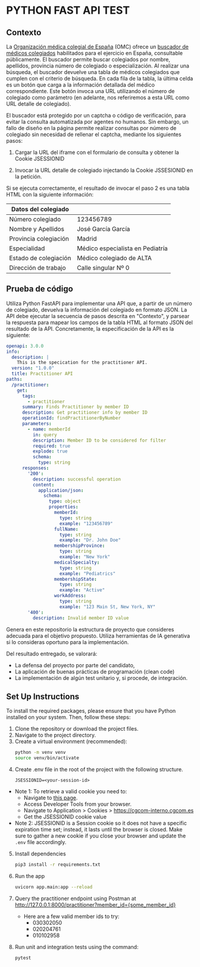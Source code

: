 # PYTHON FAST API TEST

## Contexto
La [Organización médica colegial de España](https://www.cgcom.es/) (OMC) ofrece un [buscador de médicos colegiados](https://www.cgcom.es/servicios/consulta-publica-de-colegiados) habilitados para el ejercicio en España, consultable públicamente. El buscador permite buscar colegiados por nombre, apellidos, provincia número de colegiado o especialización. Al realizar una búsqueda, el buscador devuelve una tabla de médicos colegiados que cumplen con el criterio de búsqueda. En cada fila de la tabla, la última celda es un botón que carga a la información detallada del médico correspondiente. Este botón invoca una URL utilizando el número de colegiado como parámetro (en adelante, nos referiremos a esta URL como URL detalle de colegiado). 

 El buscador está protegido por un captcha o código de verificación, para evitar la consulta automatizada por agentes no humanos. Sin embargo, un fallo de diseño en la página permite realizar consultas por número de colegiado sin necesidad de rellenar el captcha, mediante los siguientes pasos:

1. Cargar la URL del iframe con el formulario de consulta y obtener la Cookie JSESSIONID

2. Invocar la URL detalle de colegiado injectando la Cookie JSSESIONID en la petición.

Si se ejecuta correctamente, el resultado de invocar el paso 2 es una tabla HTML con la siguiente información:

|Datos del colegiado||
|-----------------------|--------------------------------------------------------|
|Número colegiado	| 123456789 |
|Nombre y Apellidos	| José García García |
|Provincia colegiación |	Madrid |
|Especialidad |	Médico especialista en Pediatría  |
|Estado de colegiación |	Médico colegiado de ALTA |
|Dirección de trabajo |	Calle singular Nº 0 |

## Prueba de código

Utiliza Python FastAPI para implementar una API que, a partir de un número de colegiado, devuelva la información del colegiado en formato JSON. La API debe ejecutar la secuencia de pasos descrita en "Contexto", y parsear la respuesta para mapear los campos de la tabla HTML al formato JSON del resultado de la API. Concretamente, la especificación de la API es la siguiente:

```yaml
openapi: 3.0.0
info:
  description: |
    This is the specication for the practitioner API.
  version: "1.0.0"
  title: Practitioner API
paths:
  /practitioner:
    get:
      tags:
        - practitioner
      summary: Finds Practitioner by member ID
      description: Get practitioner info by member ID
      operationId: findPractitionerByNumber
      parameters:
        - name: memberId
          in: query
          description: Member ID to be considered for filter
          required: true
          explode: true
          schema:
            type: string
      responses:
        '200':
          description: successful operation
          content:
            application/json:
              schema:
                type: object
                properties:
                  memberId:
                    type: string
                    example: "123456789"
                  fullName:
                    type: string
                    example: "Dr. John Doe"
                  membershipProvince:
                    type: string
                    example: "New York"
                  medicalSpecialty:
                    type: string
                    example: "Pediatrics"
                  membershipState:
                    type: string
                    example: "Active"
                  workAddress:
                    type: string
                    example: "123 Main St, New York, NY"    
        '400':
          description: Invalid member ID value

```

Genera en este repositorio la estructura de proyecto que consideres adecuada para el objetivo propuesto. Utiliza herramientas de IA generativa si lo consideras oportuno para la implementación. 

Del resultado entregado, se valorará:

* La defensa del proyecto por parte del candidato,
* La aplicación de buenas prácticas de programación (clean code)
* La implementación de algún test unitario y, si procede, de integración.  

## Set Up Instructions

To install the required packages, please ensure that you have Python installed on your system. Then, follow these steps:

1. Clone the repository or download the project files.
2. Navigate to the project directory.
3. Create a virtual environment (recommended):
    ```bash
    python -m venv venv
    source venv/bin/activate 
    ````
4. Create .env file in the root of the project with the following structure.
    ```
    JSESSIONID=<your-session-id>
    ```
* Note 1: To retrieve a valid cookie you need to:
  - Navigate to [this page](https://www.cgcom.es/servicios/consulta-publica-de-colegiados).
  - Access Developer Tools from your browser.
  - Navigate to Application > Cookies > https://cgcom-interno.cgcom.es
  - Get the JSESSIONID cookie value
* Note 2: JSESSIONID is a Session cookie so it does not have a specific expiration time set; instead, it lasts until the browser is closed. Make sure to gather a new cookie if you close your browser and update the ```.env``` file accordingly. 
5. Install dependencies
    ```bash
    pip3 install -r requirements.txt
    ```
6. Run the app
    ```bash
    uvicorn app.main:app --reload
    ```
7. Query the practitioner endpoint using Postman at \
    http://127.0.0.1:8000/practitioner?member_id={some_member_id}
    - Here are a few valid member ids to try:
      - 030302050
      - 020204761
      - 010102958
  
8. Run unit and integration tests using the command:
    ```bash
    pytest
    ```
